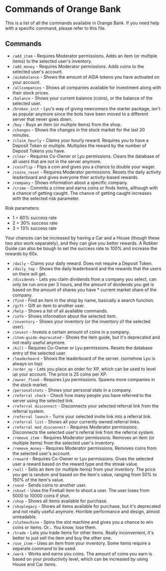 # Commands of Orange Bank

This is a list of all the commands available in Orange Bank. If you need help with a specific command, please refer to this file.

## Commands

- `/add_item` - Requires Moderator permissions. Adds an item (or multiple items) to the selected user's inventory.
- `/add_money` - Requires Moderator permissions. Adds coins to the selected user's account.
- `/aidabalance` - Shows the amount of AIDA tokens you have activated on your account.
- `/allcompanies` - Shows all companies available for investment along with their stock prices.
- `/balance` - Shows your current balance (coins), or the balance of the selected user.
- `/broken_init` - Lyu's way of giving newcomers the starter package, isn't as popular anymore since the bots have been moved to a different server that never goes down.
- `/buy` - Buys an item (or multiple items) from the shop.
- `/changes` - Shows the changes in the stock market for the last 20 minutes.
- `/claim_hourly` - Claims your hourly reward. Requires you to have a Deposit Token or multiple. Multiplies the reward by the number of Deposit Tokens you have.
- `/clear` - Requires Co-Owner or Lyu permissions. Clears the database of all users that are not in the server anymore.
- `/coinflip` - Flips a coin and gives you a chance to double your wager.
- `/coins_reset` - Requires Moderator permissions. Resets the daily activity leaderboard and gives everyone their activity-based rewards.
- `/company` - Shows information about a specific company.
- `/crime` - Commits a crime and earns coins or finds items, although with a chance of getting caught. The chance of getting caught increases with the selected risk parameter.

Risk parameters:
- 1 = 60% success rate
- 2 = 30% success rate
- 3 = 13% success rate

Your chances can be increased by having a Car and a House (though these two also work separately), and they can give you better rewards. A Robber Guide can also be bough to set the success rate to 100% and increase the rewards by 60x.

- `/daily` - Claims your daily reward. Does not require a Deposit Token.
- `/daily_top` - Shows the daily leaderboard and the rewards that the users on there will get.
- `/dividends` - Lets you claim dividends from a company you select, can only be run once per 3 hours, and the amount of dividends you get is based on the amount of shares you have * current market share of the company.
- `/find` - Find an item in the shop by name, basically a search function.
- `/gift` - Gift an item to another user.
- `/help` - Shows a list of all available commands.
- `/info` - Shows information about the selected item.
- `/inventory` - Shows your inventory (or the inventory of the selected user).
- `/invest` - Invests a certain amount of coins in a company.
- `/item-guide-deprecated` - Shows the item guide, but it's deprecated and not really useful anymore.
- `/kill` - Requires Co-Owner or Lyu permissions. Resets the database entry of the selected user.
- `/leaderboard` - Shows the leaderboard of the server. (somehow Lyu is always on top)
- `/order_xp` - Lets you place an order for XP, which can be used to level up your account. The price is 25 coins per XP.
- `/owner_flood` - Requires Lyu permissions. Spawns more companies in the stock market.
- `/personalstats` - Shows your personal stats in a company.
- `/referral check` - Check how many people you have referred to the server using the selected link.
- `/referral disconnect` - Disconnects your selected referral link from the referral system.
- `/referral launch` - Turns your selected invite link into a referral link.
- `/referral list` - Shows all your currently owned referral links.
- `/referral mod_disconnect` - Requires Moderator permissions. Disconnects the selected user's referral link from the referral system.
- `/remove_item` - Requires Moderator permissions. Removes an item (or multiple items) from the selected user's inventory.
- `/remove_money` - Requires Moderator permissions. Removes coins from the selected user's account.
- `/reward` - Requires Co-Owner or Lyu permissions. Gives the selected user a reward based on the reward type and the streak value.
- `/sell` - Sells an item (or multiple items) from your inventory. The price you get is random and based on the item's value, ranging from 50% to 150% of the item's value.
- `/send` - Sends coins to another user.
- `/shoot` - Uses the Fireball item to shoot a user. The user loses from 5000 to 10000 coins if shot.
- `/shop` - Shows all items available for purchase.
- `/shoplegacy` - Shows all items available for purchase, but it's deprecated and not really useful anymore. Horrible performance and design, almost unreadable.
- `/slotmachine` - Spins the slot machine and gives you a chance to win coins or items. Or... You know, lose them.
- `/trade` - Lets you trade items for other items. Really inconvenient, it's better to just sell the item and buy the other one.
- `/use_item` - Uses an item from your inventory. Some items require a separate command to be used.
- `/work` - Works and earns you coins. The amount of coins you earn is based on your productivity level, which can be increased by using House and Car items.